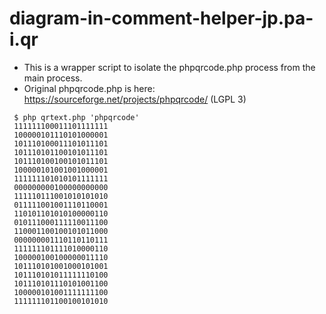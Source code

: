 # diagram-in-comment-helper-jp.pa-i.qr

- This is a wrapper script to isolate the phpqrcode.php process from the main process.
- Original phpqrcode.php is here: https://sourceforge.net/projects/phpqrcode/ (LGPL 3)

```
 $ php qrtext.php 'phpqrcode'
 111111100011101111111
 100000101110101000001
 101110100011101011101
 101110101100101011101
 101110100100101011101
 100000101001001000001
 111111101010101111111
 000000000100000000000
 111110111001010101010
 011111001001110110001
 110101101010100000110
 010111000111110011100
 110001100100101011000
 000000001110110110111
 111111101111010000110
 100000100100000011110
 101110101001000101001
 101110101011111110100
 101110101110101001100
 100000101001111111100
 111111101100100101010
```


